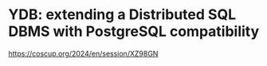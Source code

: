 # YDB: extending a Distributed SQL DBMS with PostgreSQL compatibility

https://coscup.org/2024/en/session/XZ98GN
